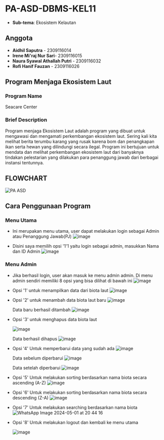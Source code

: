 # PA-ASD-DBMS-KEL11
* **Sub-tema**: Ekosistem Kelautan
## Anggota
* **Aidhil Saputra** - 2309116014
* **Irene Mi'raj Nur Sari**- 2309116015
* **Naura Syawal Athallah Putri** - 2309116032
* **Rofi Hanif Fauzan** - 2309116026

## Program Menjaga Ekosistem Laut
### Program Name
Seacare Center
### Brief Description
Program menjaga Ekosistem Laut adalah program yang dibuat untuk mengawasi dan mengamati perkembangan ekosistem laut. Sering kali kita melihat berita terumbu karang yang rusak karena bom dan penangkapan ikan serta hewan yang dilindungi secara ilegal. Program ini bertujuan untuk mendata dan melihat perkembangan ekosistem laut dari banyaknya tindakan pelestarian yang dilakukan para penanggung jawab dari berbagai instansi tentunnya. 
## FLOWCHART
![PA ASD](https://github.com/PA-A23-KELOMPOK-11/PA-ASD-DBMS-KEL11/assets/144671469/83163775-e027-4314-af27-5a21ca9facdd)


## Cara Penggunaan Program
### Menu Utama
* Ini merupakan menu utama, user dapat melakukan login sebagai Admin atau Penanggung Jawab(PJ)
  ![image](https://github.com/PA-A23-KELOMPOK-11/PA-ASD-DBMS-KEL11/assets/144798359/3c56880a-ba0f-4d8d-8341-5ef2f94a5111)
  
* Disini saya memilih opsi '1'1 yaitu login sebagai admin, masukkan Nama dan ID Admin
  ![image](https://github.com/PA-A23-KELOMPOK-11/PA-ASD-DBMS-KEL11/assets/144798359/f6c0ea49-9060-49fe-8495-0eb2bff1a5e4)

### Menu Admin
* Jika berhasil login, user akan masuk ke menu admin admin. Di menu admin sendiri memiliki 8 opsi yang bisa dilihat di bawah ini
  ![image](https://github.com/PA-A23-KELOMPOK-11/PA-ASD-DBMS-KEL11/assets/144798359/d5c97efb-2c2b-4413-8d49-152605467f41)

* Opsi '1' untuk menampilkan data dari biota laut
  ![image](https://github.com/PA-A23-KELOMPOK-11/PA-ASD-DBMS-KEL11/assets/144798359/bb64edcf-63f9-4ffe-ac88-b76eff1c4511)

* Opsi '2' untuk menambah data biota laut baru
  ![image](https://github.com/PA-A23-KELOMPOK-11/PA-ASD-DBMS-KEL11/assets/144798359/9a859435-68eb-45c5-9d16-29538ffa5b5c)
  
  Data baru berhasil ditambah
  ![image](https://github.com/PA-A23-KELOMPOK-11/PA-ASD-DBMS-KEL11/assets/144798359/e3329b64-c81e-4245-9d59-cf4c28fbbd3f)

* Opsi '3' untuk menghapus data biota laut
  
  ![image](https://github.com/PA-A23-KELOMPOK-11/PA-ASD-DBMS-KEL11/assets/144798359/97768033-61fa-4572-b3cb-7884592916e2)

  Data berhasil dihapus
  ![image](https://github.com/PA-A23-KELOMPOK-11/PA-ASD-DBMS-KEL11/assets/144798359/0455eae3-ce31-4fa7-9214-fe93abaeabcd)

* Opsi '4' Untuk memperbarui data yang sudah ada
  ![image](https://github.com/PA-A23-KELOMPOK-11/PA-ASD-DBMS-KEL11/assets/144798359/6e174ee5-b76a-47c1-aaba-677d0b510bd8)

  Data sebelum diperbarui
  ![image](https://github.com/PA-A23-KELOMPOK-11/PA-ASD-DBMS-KEL11/assets/144798359/a54c221e-a3c5-454b-ae22-346acbea7ad7)

  Data setelah diperbarui
  ![image](https://github.com/PA-A23-KELOMPOK-11/PA-ASD-DBMS-KEL11/assets/144798359/be81ab70-04c1-4931-aa58-631f740ae8ac)

* Opsi '5' Untuk melakukan sorting berdasarkan nama biota secara ascending (A-Z)
  ![image](https://github.com/PA-A23-KELOMPOK-11/PA-ASD-DBMS-KEL11/assets/144798359/0e919598-752f-4312-a481-2d7c449aa3b6)

* Opsi '6' Untuk melakukan sorting berdasarkan nama biota secara descending (Z-A)
  ![image](https://github.com/PA-A23-KELOMPOK-11/PA-ASD-DBMS-KEL11/assets/144798359/f8def990-274d-4826-a633-1a8fb83805b1)

* Opsi '7' Untuk melakukan searching berdasarkan nama biota
  ![WhatsApp Image 2024-05-01 at 20 44 16](https://github.com/PA-A23-KELOMPOK-11/PA-ASD-DBMS-KEL11/assets/144798359/b66e5595-aecb-421b-a69c-294f933d298b)

* Opsi '8' Untuk melakukan logout dan kembali ke menu utama

  ![image](https://github.com/PA-A23-KELOMPOK-11/PA-ASD-DBMS-KEL11/assets/144798359/d8a8b15c-5d21-4005-82bd-f44ebe1f3f81)







  



